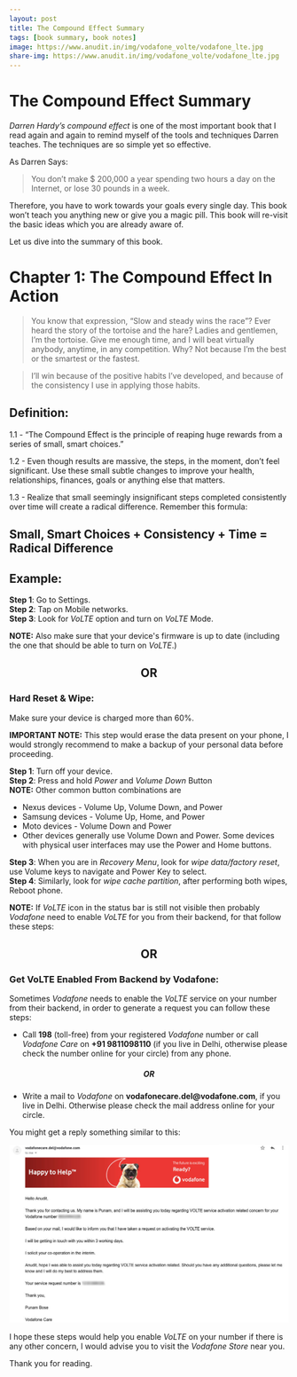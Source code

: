 ```yaml
---
layout: post
title: The Compound Effect Summary
tags: [book summary, book notes]
image: https://www.anudit.in/img/vodafone_volte/vodafone_lte.jpg
share-img: https://www.anudit.in/img/vodafone_volte/vodafone_lte.jpg
---
```

# The Compound Effect Summary

*Darren Hardy’s compound effect* is one of the most important book that I read again and again to remind myself of the tools and techniques Darren teaches. The techniques are so simple yet so effective.<br>

As Darren Says:

> You don’t make $ 200,000 a year spending two hours a day on the Internet, or lose 30 pounds in a week.

Therefore, you have to work towards your goals every single day. This book won’t teach you anything new or give you a magic pill. This book will re-visit the basic ideas which you are already aware of.

Let us dive into the summary of this book.

# Chapter 1: The Compound Effect In Action

> You know that expression, “Slow and steady wins the race”? Ever heard the story of the tortoise and the hare? Ladies and gentlemen, I’m the tortoise. Give me enough time, and I will beat virtually anybody, anytime, in any competition. Why? Not because I’m the best or the smartest or the fastest.

> I’ll win because of the positive habits I’ve developed, and because of the consistency I use in applying those habits.

## Definition:

1.1 - “The Compound Effect is the principle of reaping huge rewards from a series of small, smart choices.”

1.2 - Even though results are massive, the steps, in the moment, don’t feel significant. Use these small subtle changes to improve your health, relationships, finances, goals or anything else that matters.

1.3 - Realize that small seemingly insignificant steps completed consistently over time will create a radical difference. Remember this formula:

## Small, Smart Choices + Consistency + Time = Radical Difference

## Example:



__Step 1__: Go to Settings.<br>
__Step 2__: Tap on Mobile networks.<br>
__Step 3__: Look for *VoLTE* option and turn on *VoLTE* Mode.

__NOTE:__ Also make sure that your device's firmware is up to date (including the one that should be able to turn on *VoLTE*.)

<center><h2>OR</h2></center>

<h3>Hard Reset & Wipe:</h3>
Make sure your device is charged more than 60%.<br>

__IMPORTANT NOTE:__  This step would erase the data present on your phone, I would strongly recommend to make a backup of your personal data before proceeding.


__Step 1__: Turn off your device.<br>
__Step 2__: Press and hold *Power* and *Volume Down* Button<br>
__NOTE:__ Other common button combinations are<br>
* Nexus devices - Volume Up, Volume Down, and Power
* Samsung devices - Volume Up, Home, and Power
* Moto devices - Volume Down and Power
* Other devices generally use Volume Down and Power. Some devices with physical user interfaces may use the Power and Home buttons.<br>

__Step 3__: When you are in *Recovery Menu*, look for *wipe data/factory reset*, use Volume keys to navigate and Power Key to select.<br>
__Step 4__: Similarly, look for *wipe cache partition*, after performing both wipes, Reboot phone. <br>

__NOTE:__ If *VoLTE* icon in the status bar is still not visible then probably *Vodafone* need to enable *VoLTE* for you from their backend, for that follow these steps:<br>

<center><h2>OR</h2></center>

<h3>Get VoLTE Enabled From Backend by Vodafone:</h3>

Sometimes *Vodafone* needs to enable the *VoLTE* service on your number from their backend, in order to generate a request you can follow these steps:

* Call __198__ (toll-free) from your registered *Vodafone* number or call *Vodafone Care* on __+91 9811098110__ (if you live in Delhi, otherwise please check the number online for your circle) from any phone.<br>

<center><h5>OR</h5></center>

* Write a mail to *Vodafone* on __vodafonecare.del@vodafone.com__, if you live in Delhi. Otherwise please check the mail address online for your circle.

You might get a reply something similar to this:

<center><img src="/img/vodafone_volte/vodafone_email.jpg"></center>

I hope these steps would help you enable *VoLTE* on your number if there is any other concern, I would advise you to visit the *Vodafone Store* near you.

Thank you for reading.
